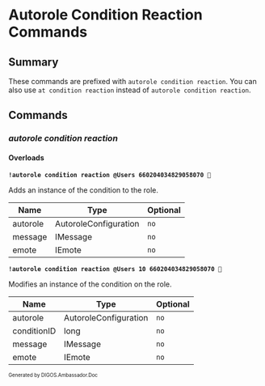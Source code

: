 ﻿Autorole Condition Reaction Commands
====================================
## Summary
These commands are prefixed with `autorole condition reaction`. You can also use `at condition reaction` instead of `autorole condition reaction`.

## Commands
### *autorole condition reaction*
#### Overloads
**`!autorole condition reaction @Users 660204034829058070 🦈`**

Adds an instance of the condition to the role.

| Name | Type | Optional |
| --- | --- | --- |
| autorole | AutoroleConfiguration | `no` |
| message | IMessage | `no` |
| emote | IEmote | `no` |

**`!autorole condition reaction @Users 10 660204034829058070 🦈`**

Modifies an instance of the condition on the role.

| Name | Type | Optional |
| --- | --- | --- |
| autorole | AutoroleConfiguration | `no` |
| conditionID | long | `no` |
| message | IMessage | `no` |
| emote | IEmote | `no` |

<sub><sup>Generated by DIGOS.Ambassador.Doc</sup></sub>